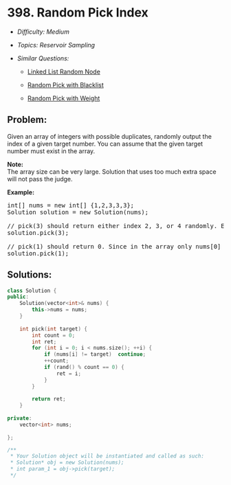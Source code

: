 # 398. Random Pick Index

* *Difficulty: Medium*

* *Topics: Reservoir Sampling*

* *Similar Questions:*

  * [Linked List Random Node](linked-list-random-node.md)

  * [Random Pick with Blacklist](random-pick-with-blacklist.md)

  * [Random Pick with Weight](random-pick-with-weight.md)

## Problem:

<p>Given an array of integers with possible duplicates, randomly output the index of a given target number. You can assume that the given target number must exist in the array.</p>

<p><b>Note:</b><br />
The array size can be very large. Solution that uses too much extra space will not pass the judge.</p>

<p><b>Example:</b></p>

<pre>
int[] nums = new int[] {1,2,3,3,3};
Solution solution = new Solution(nums);

// pick(3) should return either index 2, 3, or 4 randomly. Each index should have equal probability of returning.
solution.pick(3);

// pick(1) should return 0. Since in the array only nums[0] is equal to 1.
solution.pick(1);
</pre>

## Solutions:

```c++
class Solution {
public:
    Solution(vector<int>& nums) {
        this->nums = nums;
    }
    
    int pick(int target) {
        int count = 0;
        int ret;
        for (int i = 0; i < nums.size(); ++i) {
            if (nums[i] != target)  continue;
            ++count;
            if (rand() % count == 0) {
                ret = i;
            }
        }
        
        return ret;
    }
    
private:
    vector<int> nums;
    
};

/**
 * Your Solution object will be instantiated and called as such:
 * Solution* obj = new Solution(nums);
 * int param_1 = obj->pick(target);
 */
```
